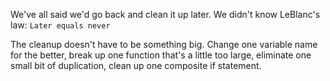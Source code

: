 

We've all said we'd go back and clean it up later. We didn't know LeBlanc's law:
`Later equals never`

 The cleanup doesn't have to be something big. Change one variable name for the 
 better, break up one function that's a little too large, eliminate one small 
 bit of duplication, clean up one composite if statement.